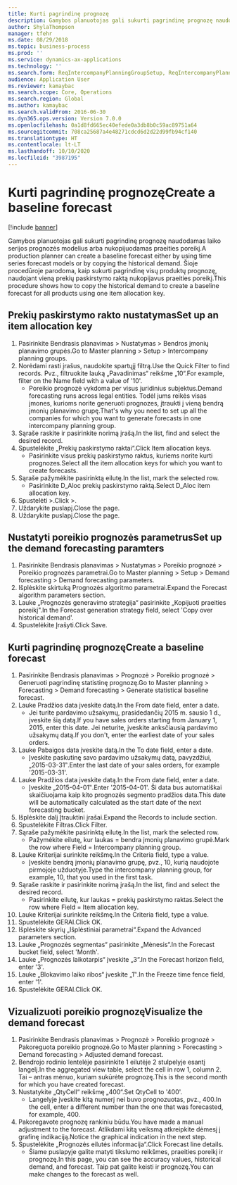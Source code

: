 ```yaml
---
title: Kurti pagrindinę prognozę
description: Gamybos planuotojas gali sukurti pagrindinę prognozę naudodamas laiko serijos prognozės modelius arba nukopijuodamas praeities poreikį.
author: ShylaThompson
manager: tfehr
ms.date: 08/29/2018
ms.topic: business-process
ms.prod: ''
ms.service: dynamics-ax-applications
ms.technology: ''
ms.search.form: ReqIntercompanyPlanningGroupSetup, ReqIntercompanyPlanningGroupAllocKeys, ReqDemPlanForecastParameters, ReqDemPlanCreateForecastDialog, SysQueryForm, ReqDemPlanForecastViewer
audience: Application User
ms.reviewer: kamaybac
ms.search.scope: Core, Operations
ms.search.region: Global
ms.author: kamaybac
ms.search.validFrom: 2016-06-30
ms.dyn365.ops.version: Version 7.0.0
ms.openlocfilehash: 0a1d8fd665ec40efede0a3db8b0c59ac89751a64
ms.sourcegitcommit: 708ca25687a4e48271cdcd6d2d22d99fb94cf140
ms.translationtype: HT
ms.contentlocale: lt-LT
ms.lasthandoff: 10/10/2020
ms.locfileid: "3987195"
---
```

# <a name="create-a-baseline-forecast"></a><span data-ttu-id="ca6d7-103">Kurti pagrindinę prognozę</span><span class="sxs-lookup"><span data-stu-id="ca6d7-103">Create a baseline forecast</span></span>

[!include [banner](../../includes/banner.md)]

<span data-ttu-id="ca6d7-104">Gamybos planuotojas gali sukurti pagrindinę prognozę naudodamas laiko serijos prognozės modelius arba nukopijuodamas praeities poreikį.</span><span class="sxs-lookup"><span data-stu-id="ca6d7-104">A production planner can create a baseline forecast either by using time series forecast models or by copying the historical demand.</span></span> <span data-ttu-id="ca6d7-105">Šioje procedūroje parodoma, kaip sukurti pagrindinę visų produktų prognozę, naudojant vieną prekių paskirstymo raktą nukopijavus praeities poreikį.</span><span class="sxs-lookup"><span data-stu-id="ca6d7-105">This procedure shows how to copy the historical demand to create a baseline forecast for all products using one item allocation key.</span></span> 


## <a name="set-up-an-item-allocation-key"></a><span data-ttu-id="ca6d7-106">Prekių paskirstymo rakto nustatymas</span><span class="sxs-lookup"><span data-stu-id="ca6d7-106">Set up an item allocation key</span></span>
1. <span data-ttu-id="ca6d7-107">Pasirinkite Bendrasis planavimas > Nustatymas > Bendros įmonių planavimo grupės.</span><span class="sxs-lookup"><span data-stu-id="ca6d7-107">Go to Master planning > Setup > Intercompany planning groups.</span></span>
2. <span data-ttu-id="ca6d7-108">Norėdami rasti įrašus, naudokite spartųjį filtrą.</span><span class="sxs-lookup"><span data-stu-id="ca6d7-108">Use the Quick Filter to find records.</span></span> <span data-ttu-id="ca6d7-109">Pvz., filtruokite lauką „Pavadinimas“ reikšme „10“.</span><span class="sxs-lookup"><span data-stu-id="ca6d7-109">For example, filter on the Name field with a value of '10'.</span></span>
    * <span data-ttu-id="ca6d7-110">Poreikio prognozė vykdoma per visus juridinius subjektus.</span><span class="sxs-lookup"><span data-stu-id="ca6d7-110">Demand forecasting runs across legal entities.</span></span> <span data-ttu-id="ca6d7-111">Todėl jums reikės visas įmones, kurioms norite generuoti prognozes, įtraukti į vieną bendrą įmonių planavimo grupę.</span><span class="sxs-lookup"><span data-stu-id="ca6d7-111">That's why you need to set up all the companies for which you want to generate forecasts in one intercompany planning group.</span></span>  
3. <span data-ttu-id="ca6d7-112">Sąraše raskite ir pasirinkite norimą įrašą.</span><span class="sxs-lookup"><span data-stu-id="ca6d7-112">In the list, find and select the desired record.</span></span>
4. <span data-ttu-id="ca6d7-113">Spustelėkite „Prekių paskirstymo raktai“.</span><span class="sxs-lookup"><span data-stu-id="ca6d7-113">Click Item allocation keys.</span></span>
    * <span data-ttu-id="ca6d7-114">Pasirinkite visus prekių paskirstymo raktus, kuriems norite kurti prognozes.</span><span class="sxs-lookup"><span data-stu-id="ca6d7-114">Select all the item allocation keys for which you want to create forecasts.</span></span>  
5. <span data-ttu-id="ca6d7-115">Sąraše pažymėkite pasirinktą eilutę.</span><span class="sxs-lookup"><span data-stu-id="ca6d7-115">In the list, mark the selected row.</span></span>
    * <span data-ttu-id="ca6d7-116">Pasirinkite D_Aloc prekių paskirstymo raktą.</span><span class="sxs-lookup"><span data-stu-id="ca6d7-116">Select D_Aloc item allocation key.</span></span>  
6. <span data-ttu-id="ca6d7-117">Spustelėti >.</span><span class="sxs-lookup"><span data-stu-id="ca6d7-117">Click >.</span></span>
7. <span data-ttu-id="ca6d7-118">Uždarykite puslapį.</span><span class="sxs-lookup"><span data-stu-id="ca6d7-118">Close the page.</span></span>
8. <span data-ttu-id="ca6d7-119">Uždarykite puslapį.</span><span class="sxs-lookup"><span data-stu-id="ca6d7-119">Close the page.</span></span>

## <a name="set-up-the-demand-forecasting-paramters"></a><span data-ttu-id="ca6d7-120">Nustatyti poreikio prognozės parametrus</span><span class="sxs-lookup"><span data-stu-id="ca6d7-120">Set up the demand forecasting paramters</span></span>
1. <span data-ttu-id="ca6d7-121">Pasirinkite Bendrasis planavimas > Nustatymas > Poreikio prognozė > Poreikio prognozės parametrai.</span><span class="sxs-lookup"><span data-stu-id="ca6d7-121">Go to Master planning > Setup > Demand forecasting > Demand forecasting parameters.</span></span>
2. <span data-ttu-id="ca6d7-122">Išplėskite skirtuką Prognozės algoritmo parametrai.</span><span class="sxs-lookup"><span data-stu-id="ca6d7-122">Expand the Forecast algorithm parameters section.</span></span>
3. <span data-ttu-id="ca6d7-123">Lauke „Prognozės generavimo strategija“ pasirinkite „Kopijuoti praeities poreikį".</span><span class="sxs-lookup"><span data-stu-id="ca6d7-123">In the Forecast generation strategy field, select 'Copy over historical demand'.</span></span>
4. <span data-ttu-id="ca6d7-124">Spustelėkite Įrašyti.</span><span class="sxs-lookup"><span data-stu-id="ca6d7-124">Click Save.</span></span>

## <a name="create-a-baseline-forecast"></a><span data-ttu-id="ca6d7-125">Kurti pagrindinę prognozę</span><span class="sxs-lookup"><span data-stu-id="ca6d7-125">Create a baseline forecast</span></span>
1. <span data-ttu-id="ca6d7-126">Pasirinkite Bendrasis planavimas > Prognozė > Poreikio prognozė > Generuoti pagrindinę statistinę prognozę.</span><span class="sxs-lookup"><span data-stu-id="ca6d7-126">Go to Master planning > Forecasting > Demand forecasting > Generate statistical baseline forecast.</span></span>
2. <span data-ttu-id="ca6d7-127">Lauke Pradžios data įveskite datą.</span><span class="sxs-lookup"><span data-stu-id="ca6d7-127">In the From date field, enter a date.</span></span>
    * <span data-ttu-id="ca6d7-128">Jei turite pardavimo užsakymų, prasidedančių 2015 m. sausio 1 d., įveskite šią datą.</span><span class="sxs-lookup"><span data-stu-id="ca6d7-128">If you have sales orders starting from January 1, 2015, enter this date.</span></span> <span data-ttu-id="ca6d7-129">Jei neturite, įveskite anksčiausią pardavimo užsakymų datą.</span><span class="sxs-lookup"><span data-stu-id="ca6d7-129">If you don't, enter the earliest date of your sales orders.</span></span>  
3. <span data-ttu-id="ca6d7-130">Lauke Pabaigos data įveskite datą.</span><span class="sxs-lookup"><span data-stu-id="ca6d7-130">In the To date field, enter a date.</span></span>
    * <span data-ttu-id="ca6d7-131">Įveskite paskutinę savo pardavimo užsakymų datą, pavyzdžiui, „2015-03-31‟.</span><span class="sxs-lookup"><span data-stu-id="ca6d7-131">Enter the last date of your sales orders, for example '2015-03-31'.</span></span>  
4. <span data-ttu-id="ca6d7-132">Lauke Pradžios data įveskite datą.</span><span class="sxs-lookup"><span data-stu-id="ca6d7-132">In the From date field, enter a date.</span></span>
    * <span data-ttu-id="ca6d7-133">Įveskite „2015-04-01‟.</span><span class="sxs-lookup"><span data-stu-id="ca6d7-133">Enter '2015-04-01'.</span></span> <span data-ttu-id="ca6d7-134">Ši data bus automatiškai skaičiuojama kaip kito prognozės segmento pradžios data.</span><span class="sxs-lookup"><span data-stu-id="ca6d7-134">This date will be automatically calculated as the start date of the next forecasting bucket.</span></span>  
5. <span data-ttu-id="ca6d7-135">Išplėskite dalį Įtrauktini įrašai.</span><span class="sxs-lookup"><span data-stu-id="ca6d7-135">Expand the Records to include section.</span></span>
6. <span data-ttu-id="ca6d7-136">Spustelėkite Filtras.</span><span class="sxs-lookup"><span data-stu-id="ca6d7-136">Click Filter.</span></span>
7. <span data-ttu-id="ca6d7-137">Sąraše pažymėkite pasirinktą eilutę.</span><span class="sxs-lookup"><span data-stu-id="ca6d7-137">In the list, mark the selected row.</span></span>
    * <span data-ttu-id="ca6d7-138">Pažymėkite eilutę, kur laukas = bendra įmonių planavimo grupė.</span><span class="sxs-lookup"><span data-stu-id="ca6d7-138">Mark the row where Field = Intercompany planning group.</span></span>  
8. <span data-ttu-id="ca6d7-139">Lauke Kriterijai surinkite reikšmę.</span><span class="sxs-lookup"><span data-stu-id="ca6d7-139">In the Criteria field, type a value.</span></span>
    * <span data-ttu-id="ca6d7-140">Įveskite bendrą įmonių planavimo grupę, pvz., 10, kurią naudojote pirmojoje užduotyje.</span><span class="sxs-lookup"><span data-stu-id="ca6d7-140">Type the intercompany planning group, for example, 10, that you used in the first task.</span></span>  
9. <span data-ttu-id="ca6d7-141">Sąraše raskite ir pasirinkite norimą įrašą.</span><span class="sxs-lookup"><span data-stu-id="ca6d7-141">In the list, find and select the desired record.</span></span>
    * <span data-ttu-id="ca6d7-142">Pasirinkite eilutę, kur laukas = prekių paskirstymo raktas.</span><span class="sxs-lookup"><span data-stu-id="ca6d7-142">Select the row where Field = Item allocation key.</span></span>  
10. <span data-ttu-id="ca6d7-143">Lauke Kriterijai surinkite reikšmę.</span><span class="sxs-lookup"><span data-stu-id="ca6d7-143">In the Criteria field, type a value.</span></span>
11. <span data-ttu-id="ca6d7-144">Spustelėkite GERAI.</span><span class="sxs-lookup"><span data-stu-id="ca6d7-144">Click OK.</span></span>
12. <span data-ttu-id="ca6d7-145">Išplėskite skyrių „Išplėstiniai parametrai“.</span><span class="sxs-lookup"><span data-stu-id="ca6d7-145">Expand the Advanced parameters section.</span></span>
13. <span data-ttu-id="ca6d7-146">Lauke „Prognozės segmentas“ pasirinkite „Mėnesis“.</span><span class="sxs-lookup"><span data-stu-id="ca6d7-146">In the Forecast bucket field, select 'Month'.</span></span>
14. <span data-ttu-id="ca6d7-147">Lauke „Prognozės laikotarpis“ įveskite „3“.</span><span class="sxs-lookup"><span data-stu-id="ca6d7-147">In the Forecast horizon field, enter '3'.</span></span>
15. <span data-ttu-id="ca6d7-148">Lauke „Blokavimo laiko ribos“ įveskite „1‟.</span><span class="sxs-lookup"><span data-stu-id="ca6d7-148">In the Freeze time fence field, enter '1'.</span></span>
16. <span data-ttu-id="ca6d7-149">Spustelėkite GERAI.</span><span class="sxs-lookup"><span data-stu-id="ca6d7-149">Click OK.</span></span>

## <a name="visualize-the-demand-forecast"></a><span data-ttu-id="ca6d7-150">Vizualizuoti poreikio prognozę</span><span class="sxs-lookup"><span data-stu-id="ca6d7-150">Visualize the demand forecast</span></span>
1. <span data-ttu-id="ca6d7-151">Pasirinkite Bendrasis planavimas > Prognozė > Poreikio prognozė > Pakoreguota poreikio prognozė.</span><span class="sxs-lookup"><span data-stu-id="ca6d7-151">Go to Master planning > Forecasting > Demand forecasting > Adjusted demand forecast.</span></span>
2. <span data-ttu-id="ca6d7-152">Bendrojo rodinio lentelėje pasirinkite 1 eilutėje 2 stulpelyje esantį langelį.</span><span class="sxs-lookup"><span data-stu-id="ca6d7-152">In the aggregated view table, select the cell in row 1, column 2.</span></span> <span data-ttu-id="ca6d7-153">Tai – antras mėnuo, kuriam sukūrėte prognozę.</span><span class="sxs-lookup"><span data-stu-id="ca6d7-153">This is the second month for which you have created forecast.</span></span>
3. <span data-ttu-id="ca6d7-154">Nustatykite „QtyCell“ reikšmę „400“.</span><span class="sxs-lookup"><span data-stu-id="ca6d7-154">Set QtyCell to '400'.</span></span>
    * <span data-ttu-id="ca6d7-155">Langelyje įveskite kitą numerį nei buvo prognozuotas, pvz., 400.</span><span class="sxs-lookup"><span data-stu-id="ca6d7-155">In the cell, enter a different number than the one that was forecasted, for example, 400.</span></span>  
4. <span data-ttu-id="ca6d7-156">Pakoregavote prognozę rankiniu būdu.</span><span class="sxs-lookup"><span data-stu-id="ca6d7-156">You have made a manual adjustment to the forecast.</span></span> <span data-ttu-id="ca6d7-157">Atlikdami kitą veiksmą atkreipkite dėmesį į grafinę indikaciją.</span><span class="sxs-lookup"><span data-stu-id="ca6d7-157">Notice the graphical indication in the next step.</span></span>
5. <span data-ttu-id="ca6d7-158">Spustelėkite „Prognozės eilutės informacija“.</span><span class="sxs-lookup"><span data-stu-id="ca6d7-158">Click Forecast line details.</span></span>
    * <span data-ttu-id="ca6d7-159">Šiame puslapyje galite matyti tikslumo reikšmes, praeities poreikį ir prognozę.</span><span class="sxs-lookup"><span data-stu-id="ca6d7-159">In this page, you can see the accuracy values, historical demand, and forecast.</span></span> <span data-ttu-id="ca6d7-160">Taip pat galite keisti ir prognozę.</span><span class="sxs-lookup"><span data-stu-id="ca6d7-160">You can make changes to the forecast as well.</span></span>  

